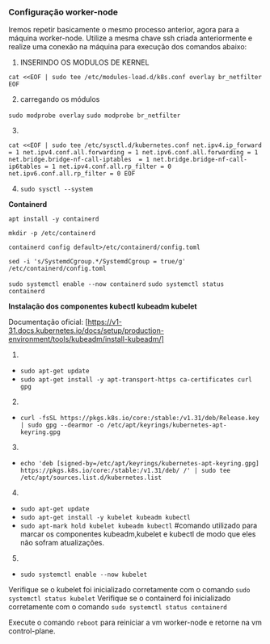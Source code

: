 ### **Configuração worker-node**

Iremos repetir basicamente o mesmo processo anterior, agora para a máquina worker-node.
Utilize a mesma chave ssh criada anteriormente e realize uma conexão na máquina para execução dos comandos abaixo:

1. INSERINDO OS MODULOS DE KERNEL

`cat <<EOF | sudo tee /etc/modules-load.d/k8s.conf
overlay
br_netfilter
EOF`

2. carregando os módulos

`sudo modprobe overlay`
`sudo modprobe br_netfilter`

3.

`cat <<EOF | sudo tee /etc/sysctl.d/kubernetes.conf
net.ipv4.ip_forward = 1
net.ipv4.conf.all.forwarding = 1
net.ipv6.conf.all.forwarding = 1
net.bridge.bridge-nf-call-iptables  = 1
net.bridge.bridge-nf-call-ip6tables = 1
net.ipv4.conf.all.rp_filter = 0
net.ipv6.conf.all.rp_filter = 0
EOF`

4. `sudo sysctl --system`

**Containerd**

`apt install -y containerd`

`mkdir -p /etc/containerd`

`containerd config default>/etc/containerd/config.toml`

`sed -i 's/SystemdCgroup.*/SystemdCgroup = true/g' /etc/containerd/config.toml`

`sudo systemctl enable --now containerd`
`sudo systemctl status containerd`

**Instalação dos componentes kubectl kubeadm kubelet**

Documentação oficial:
[https://v1-31.docs.kubernetes.io/docs/setup/production-environment/tools/kubeadm/install-kubeadm/]

1. 
- `sudo apt-get update`
- `sudo apt-get install -y apt-transport-https ca-certificates curl gpg`
    
2. 
- `curl -fsSL https://pkgs.k8s.io/core:/stable:/v1.31/deb/Release.key | sudo gpg --dearmor -o /etc/apt/keyrings/kubernetes-apt-keyring.gpg`

3. 
- `echo 'deb [signed-by=/etc/apt/keyrings/kubernetes-apt-keyring.gpg] https://pkgs.k8s.io/core:/stable:/v1.31/deb/ /' | sudo tee /etc/apt/sources.list.d/kubernetes.list`

4. 
- `sudo apt-get update`
- `sudo apt-get install -y kubelet kubeadm kubectl`
- `sudo apt-mark hold kubelet kubeadm kubectl` #comando utilizado para marcar os componentes kubeadm,kubelet e kubectl de modo que eles não sofram atualizações.

5.
- `sudo systemctl enable --now kubelet`

Verifique se o kubelet foi inicializado corretamente com o comando `sudo systemctl status kubelet`
Verifique se o containerd foi inicializado corretamente com o comando `sudo systemctl status containerd`

Execute o comando `reboot` para reiniciar a vm worker-node e retorne na vm control-plane.

